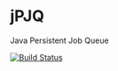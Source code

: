 jPJQ
====

Java Persistent Job Queue

[![Build Status](https://travis-ci.org/dreambrother/jpjq.png?branch=master)](https://travis-ci.org/dreambrother/jpjq)
